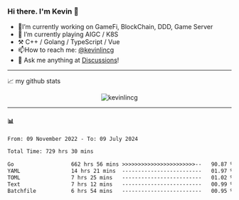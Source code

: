 ### Hi there. I'm Kevin 👋

- 🔭I’m currently working on GameFi, BlockChain, DDD, Game Server
- 🌱 I’m currently playing AIGC / K8S
-   :hammer_and_pick: C++ / Golang / TypeScript / Vue
- 📫How to reach me: [@kevinlincg](https://twitter.com/kevinlincg) 
-   :thought_balloon: Ask me anything at [Discussions](https://github.com/kevinlincg/kevinlincg/issues/new)!

---

📈 my github stats

<p align="center"> <img src="https://github-readme-stats-ouuan.vercel.app/api?username=kevinlincg&theme=dark&show_icons=true&count_private=true" alt="kevinlincg" />

---

#### :bar_chart: 

<!--START_SECTION:waka-->

```txt
From: 09 November 2022 - To: 09 July 2024

Total Time: 729 hrs 30 mins

Go                  662 hrs 56 mins >>>>>>>>>>>>>>>>>>>>>>>--   90.87 %
YAML                14 hrs 21 mins  -------------------------   01.97 %
TOML                7 hrs 25 mins   -------------------------   01.02 %
Text                7 hrs 12 mins   -------------------------   00.99 %
Batchfile           6 hrs 54 mins   -------------------------   00.95 %
```

<!--END_SECTION:waka-->

